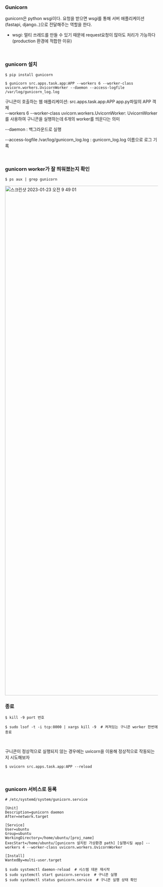 ### Gunicorn


gunicorn은 python wsgi이다. 요청을 받으면 wsgi를 통해 서버 애플리케이션(fastapi, django..)으로 전달해주는 역할을 한다.   

- wsgi: 멀티 쓰레드를 만들 수 있기 때문에 request요청이 많아도 처리가 가능하다 (production 환경에 적합한 이유)

<br>

### gunicorn 설치
```shell
$ pip install gunicorn
```

```shell
$ gunicorn src.apps.task.app:APP --workers 6 --worker-class uvicorn.workers.UvicornWorker --daemon --access-logfile /var/log/gunicorn_log.log
```

구니콘이 호출하는 웹 애플리케이션: src.apps.task.app:APP app.py파일의 APP 객체   
--workers 6 --worker-class uvicorn.workers.UvicornWorker: UvicornWorker를 사용하여 구니콘을 실행하는데 6개의 worker를 띄운다는 의미

--daemon : 백그라운드로 실행

--access-logfile /var/log/gunicorn_log.log : gunicorn_log.log 이름으로 로그 기록


<br>

### gunicorn worker가 잘 띄워졌는지 확인
```shell
$ ps aux | grep gunicorn
```

<img width="1673" alt="스크린샷 2023-01-23 오전 9 49 01" src="https://user-images.githubusercontent.com/64240637/213949775-e405bd8d-8628-4b1e-887d-0bc802791da5.png">


<br>

### 종료
```shell
$ kill -9 port 번호
```

```shell
$ sudo lsof -t -i tcp:8000 | xargs kill -9  # 켜져있는 구니콘 worker 한번에 종료
```

<br>

구니콘이 정상적으로 실행되지 않는 경우에는 uvicorn을 이용해 정상적으로 작동되는지 시도해보자
```shell
$ uvicorn src.apps.task.app:APP --reload
```

<br>

### gunicorn 서비스로 등록

```shell
# /etc/systemd/system/gunicorn.service

[Unit]
Description=gunicorn daemon
After=network.target

[Service]
User=ubuntu
Group=ubuntu
WorkingDirectory=/home/ubuntu/[proj_name]
ExecStart=/home/ubuntu/[gunicorn 설치된 가상환경 path] [실행시킬 app] --workers 4 --worker-class uvicorn.workers.UvicornWorker

[Install]
WantedBy=multi-user.target
```

```shell
$ sudo systemctl daemon-reload  # 시스템 데몬 재시작
$ sudo systemctl start gunicorn.service  # 구니콘 실행
$ sudo systemctl status gunicorn.service  # 구니콘 실행 상태 확인
```
